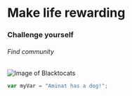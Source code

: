 # Make life rewarding
### Challenge yourself
###### Find community
![Image of Blacktocats](https://octodex.github.com/images/blacktocats.png)
``` javascript
var myVar = "Aminat has a dog!";
```
